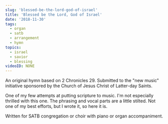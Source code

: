 ```yaml
---
slug: 'blessed-be-the-lord-god-of-israel'
title: 'Blessed be the Lord, God of Israel'
date: '2018-11-30'
tags:
  - organ
  - satb
  - arrangement
  - hymn
topics:
  - israel
  - savior
  - blessing
videoID: NONE
---
```


An original hymn based on 2 Chronicles 29. Submitted to the "new music" initiative sponsored by the Church of Jesus Christ of Latter-day Saints.

One of my few attempts at putting scripture to music. I'm not especially thrilled with this one. The phrasing and vocal parts are a little stilted. Not one of my best efforts, but I wrote it, so here it is.

Written for SATB congregation or choir with piano or organ accompaniment.
